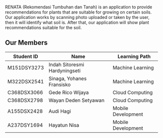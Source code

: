 RENATA (Rekomendasi Tumbuhan dan Tanah) is an application to provide recommendations for plants that are suitable for growing on certain soils. Our application works by scanning photo uploaded or taken by the user, then it will identify what soil is. After that, our application will show plant recommendations suitable for the soil.

## Our Members
| Student ID | Name | Learning Path |
| --- | --- | --- |
| M151DSY3273 | Indah Sitoresmi Hardyningseti | Machine Learning |
| M322DSX2541 | Sinaga, Yohanes Fransisko | Machine Learning |
| C368DSX3066 | Gede Rico Wijaya | Cloud Computing |
| C368DSX2798 | Wayan Deden Setyawan | Cloud Computing |
| A155DSX2428 | Audi Hagi | Mobile Development |
| A237DSY1694 | Hayatun Nisa | Mobile Development |

